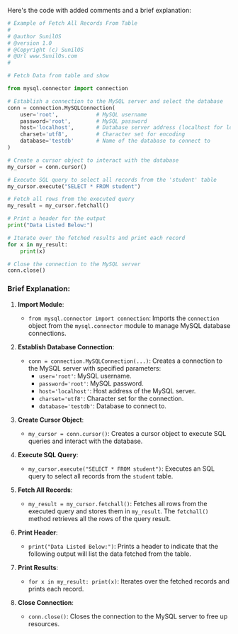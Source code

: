 Here's the code with added comments and a brief explanation:

```python
# Example of Fetch All Records From Table
#
# @author SunilOS  
# @version 1.0
# @Copyright (c) SunilOS  
# @Url www.SunilOs.com
# 

# Fetch Data from table and show

from mysql.connector import connection

# Establish a connection to the MySQL server and select the database
conn = connection.MySQLConnection(
    user='root',            # MySQL username
    password='root',        # MySQL password
    host='localhost',       # Database server address (localhost for local server)
    charset='utf8',         # Character set for encoding
    database='testdb'       # Name of the database to connect to
)

# Create a cursor object to interact with the database
my_cursor = conn.cursor()

# Execute SQL query to select all records from the 'student' table
my_cursor.execute("SELECT * FROM student")

# Fetch all rows from the executed query
my_result = my_cursor.fetchall()

# Print a header for the output
print("Data Listed Below:")

# Iterate over the fetched results and print each record
for x in my_result:
    print(x)

# Close the connection to the MySQL server
conn.close()
```

### Brief Explanation:

1. **Import Module**:
   - `from mysql.connector import connection`: Imports the `connection` object from the `mysql.connector` module to manage MySQL database connections.

2. **Establish Database Connection**:
   - `conn = connection.MySQLConnection(...)`: Creates a connection to the MySQL server with specified parameters:
     - `user='root'`: MySQL username.
     - `password='root'`: MySQL password.
     - `host='localhost'`: Host address of the MySQL server.
     - `charset='utf8'`: Character set for the connection.
     - `database='testdb'`: Database to connect to.

3. **Create Cursor Object**:
   - `my_cursor = conn.cursor()`: Creates a cursor object to execute SQL queries and interact with the database.

4. **Execute SQL Query**:
   - `my_cursor.execute("SELECT * FROM student")`: Executes an SQL query to select all records from the `student` table.

5. **Fetch All Records**:
   - `my_result = my_cursor.fetchall()`: Fetches all rows from the executed query and stores them in `my_result`. The `fetchall()` method retrieves all the rows of the query result.

6. **Print Header**:
   - `print("Data Listed Below:")`: Prints a header to indicate that the following output will list the data fetched from the table.

7. **Print Results**:
   - `for x in my_result: print(x)`: Iterates over the fetched records and prints each record.

8. **Close Connection**:
   - `conn.close()`: Closes the connection to the MySQL server to free up resources.
